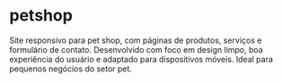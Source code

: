 # petshop
Site responsivo para pet shop, com páginas de produtos, serviços e formulário de contato. Desenvolvido com foco em design limpo, boa experiência do usuário e adaptado para dispositivos móveis. Ideal para pequenos negócios do setor pet.
